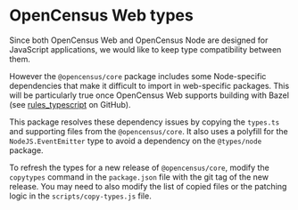 # OpenCensus Web types

Since both OpenCensus Web and OpenCensus Node are designed for JavaScript
applications, we would like to keep type compatibility between them.

However the `@opencensus/core` package includes some Node-specific dependencies
that make it difficult to import in web-specific packages. This will be
particularly true once OpenCensus Web supports building with Bazel (see
[rules_typescript](https://github.com/bazelbuild/rules_typescript) on GitHub).

This package resolves these dependency issues by copying the `types.ts` and
supporting files from the `@opencensus/core`. It also uses a polyfill for the
`NodeJS.EventEmitter` type to avoid a dependency on the `@types/node` package.

To refresh the types for a new release of `@opencensus/core`, modify the
`copytypes` command in the `package.json` file with the git tag of the new
release. You may need to also modify the list of copied files or the patching
logic in the `scripts/copy-types.js` file.
